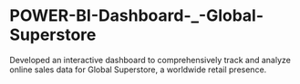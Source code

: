 # POWER-BI-Dashboard-_-Global-Superstore
Developed an interactive dashboard to comprehensively track and analyze online sales data for Global Superstore, a worldwide retail presence.
